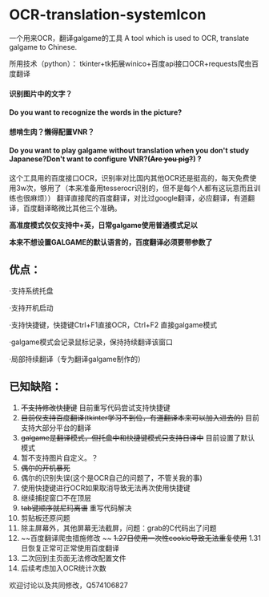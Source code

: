 # OCR-translation-systemIcon

一个用来OCR，翻译galgame的工具
A tool which is used to OCR, translate galgame to Chinese.

所用技术（python）：
tkinter+tk拓展winico+百度api接口OCR+requests爬虫百度翻译

#### 识别图片中的文字？
#### Do you want to recognize the words in the picture?

#### 想啃生肉？懒得配置VNR？
#### Do you want to play galgame without translation when you don't study Japanese?Don't want to configure VNR?(~~Are you pig?~~) ?

这个工具用的百度接口OCR，识别率对比国内其他OCR还是挺高的，每天免费使用3w次，够用了（本来准备用tesserocr识别的，但不是每个人都有这玩意而且训练也很麻烦））
翻译直接爬的百度翻译，对比过google翻译，必应翻译，有道翻译，百度翻译略微比其他三个准确。

**高准度模式仅仅支持中+英，日常galgame使用普通模式足以**

**本来不想设置GALGAME的默认语言的，百度翻译必须要带参数了**

## 优点：

·支持系统托盘

·支持开机启动

·支持快捷键，快捷键Ctrl+F1直接OCR，Ctrl+F2 直接galgame模式

·galgame模式会记录鼠标记录，保持持续翻译该窗口

·局部持续翻译（专为翻译galgame制作的）<br>


## 已知缺陷：

1. ~~不支持修改快捷键~~ 目前重写代码尝试支持快捷键
2. ~~目前仅支持百度翻译(tkinter学习不到位，有道翻译本来可以加入进去的)~~ 目前支持大部分平台的翻译
3. ~~galgame是翻译模式，但托盘中和快捷键模式只支持日译中~~ 目前设置了默认模式
4. 暂不支持图片自定义。？
5. ~~偶尔的开机暴死~~
6. 偶尔的识别失误(这个是OCR自己的问题了，不管关我的事)
7. 使用快捷键进行OCR如果取消导致无法再次使用快捷键
8. 继续捕捉窗口不在顶层
9. ~~tab键顺序就尼玛离谱~~ 重写代码解决
10. 剪贴板还原问题
11. 除主屏幕外，其他屏幕无法截屏，问题：grab的C代码出了问题
12. ~~百度翻译爬虫措施修改  ~~ ~~1.27日使用一次性cookie导致无法重复使用~~   1.31日恢复正常可正常使用百度翻译
13. 二次回到主页面无法修改配置文件
14. 后续考虑加入OCR统计次数

欢迎讨论以及共同修改，Q574106827

